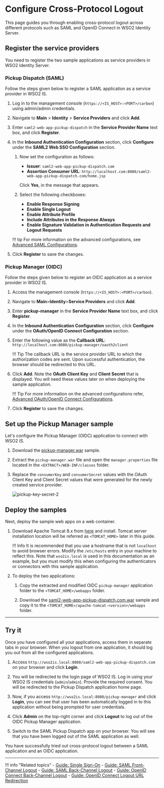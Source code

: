 # Configure Cross-Protocol Logout

This page guides you through enabling cross-protocol logout across different protocols such as SAML and OpenID Connect in WSO2 Identity Server.

## Register the service providers

You need to register the two sample applications as service providers in WSO2 Identity Server.

### Pickup Dispatch (SAML)

Follow the steps given below to register a SAML application as a service provider in WSO2 IS.

1.  Log in to the management console (`https://<IS_HOST>:<PORT>/carbon`) using admin/admin credentials. 

2.  Navigate to **Main** > **Identity** > **Service Providers** and click **Add**.

3.  Enter `saml2-web-app-pickup-dispatch` in the **Service Provider Name** text box,
    and click **Register**.

4.  In the **Inbound Authentication Configuration** section, click
    **Configure** under the **SAML2 Web SSO Configuration** section.

    1.  Now set the configuration as follows:

        -   **Issuer**: `saml2-web-app-pickup-dispatch.com`
        -   **Assertion Consumer URL**:  `http://localhost.com:8080/saml2-web-app-pickup-dispatch.com/home.jsp`                       
        
        Click **Yes**, in the message that appears.

    2.  Select the following checkboxes:

        -   **Enable Response Signing**
        -   **Enable Single Logout**
        -   **Enable Attribute Profile**
        -   **Include Attributes in the Response Always**
        -   **Enable Signature Validation in Authentication Requests and Logout Requests**
    
    !!! tip
        For more information on the advanced configurations, see [Advanced SAML Configurations]({{base_path}}/guides/login/saml-app-config-advanced/).

5.  Click **Register** to save the changes.

### Pickup Manager (OIDC)

Follow the steps given below to register an OIDC application as a service provider in WSO2 IS.

1. Access the management console (`https://<IS_HOST>:<PORT>/carbon`).

2. Navigate to **Main**>**Identity**>**Service Providers** and click **Add**.

3. Enter **pickup-manager** in the **Service Provider Name** text box,
    and click **Register**.

4. In the **Inbound Authentication Configuration** section, click
    **Configure** under the **OAuth/OpenID Connect Configuration** section.
    
5. Enter the following value as the **Callback URL**: `http://localhost.com:8080/pickup-manager/oauth2client`

    !!! Tip
        The callback URL is the service provider URL to which the authorization codes are sent. Upon successful authentication, the browser should be redirected to this URL. 

6. Click **Add**. Note the **OAuth Client Key** and **Client Secret** that is displayed. You will need these values later on when deploying the sample application.

    !!! Tip
        For more information on the advanced configurations
        refer, [Advanced OAuth/OpenID Connect Configurations]({{base_path}}/guides/login/oauth-app-config-advanced).

5.  Click **Register** to save the changes.

## Set up the Pickup Manager sample

Let's configure the Pickup Manager (OIDC) application to connect with WSO2 IS.

1. Download the [pickup-manager.war](https://github.com/wso2/samples-is/releases/download/v4.5.1/pickup-manager.war) sample.

2. Extract the `pickup-manager.war` file and open the `manager.properties` file located in the `<EXTRACT>/WEB-INF/classes` folder.

3. Replace the `consumerKey` and `consumerSecret` values with the OAuth Client Key and Client Secret values that were generated for the newly created service provider.

    ![pickup-key-secret-2]({{base_path}}/assets/img/fragments/pickup-key-secret-2.png)

## Deploy the samples

Next, deploy the sample web apps on a web container.

1.  Download Apache Tomcat 8.x from
[here](https://tomcat.apache.org/download-80.cgi) and install. Tomcat
server installation location will be referred as `<TOMCAT_HOME>` later
in this guide.      
    
    !!! Info
        It is recommended that you use a hostname that is not `localhost` to avoid browser errors. Modify the `/etc/hosts` entry in your machine to reflect this. Note that `wso2is.local` is used in this documentation as an example, but you must modify this when configuring the authenticators or connectors with this sample application.

4.  To deploy the two applications:

    1.  Copy the extracted and modified OIDC `pickup-manager` application folder to the `<TOMCAT_HOME>/webapps` folder.

    2.  Download the [saml2-web-app-pickup-dispatch.com.war](https://github.com/wso2/samples-is/releases/download/v4.5.1/saml2-web-app-pickup-dispatch.com.war) sample and copy it to the `<TOMCAT_HOME>/apache-tomcat-<version>/webapps` folder.

----

## Try it

Once you have configured all your applications, access them in separate tabs in your browser. When you logout from one application, it should log you out from all the configured applications.

1. Access `http://wso2is.local:8080/saml2-web-app-pickup-dispatch.com` on your browser and click **Login**.

2. You will be redirected to the login page of WSO2 IS. Log in using your WSO2 IS credentials (`admin`/`admin`). Provide the required consent. You will be redirected to the Pickup Dispatch application home page.

3. Now, if you access `http://wso2is.local:8080/pickup-manager` and click **Login**, you can see that user has been automatically logged in to this application without being prompted for user credentials.

4. Click **Admin** on the top-right corner and click **Logout** to log out of the OIDC Pickup Manager application. 

5. Switch to the SAML Pickup Dispatch app on your browser. You will see that you have been logged out of the SAML application as well. 

You have successfully tried out cross-protocol logout between a SAML application and an OIDC application.

----

!!! info "Related topics"
    - [Guide: Single Sign-On]({{base_path}}/guides/login/enable-single-sign-on)
    - [Guide: SAML Front-Channel Logout]({{base_path}}/guides/login/saml-front-channel-logout)
    - [Guide: SAML Back-Channel Logout]({{base_path}}/guides/login/saml-back-channel-logout)
    - [Guide: OpenID Connect Back-Channel Logout]({{base_path}}/guides/login/oidc-backchannel-logout)
    - [Guide: OpenID Connect Logout URL Redirection]({{base_path}}/guides/login/oidc-logout-url-redirection)
    <!--- - [Concept: Cross-Protocol Logout](TODO:insert-link-to-concept)-->